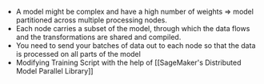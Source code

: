 - A model might be complex and have a high number of weights => model partitioned across multiple processing nodes. 
- Each node carries a subset of the model, through which the data flows and the transformations are shared and compiled.
- You need to send your batches of data out to each node so that the data is processed on all parts of the model
- Modifying Training Script with the help of [[SageMaker's Distributed Model Parallel Library]]